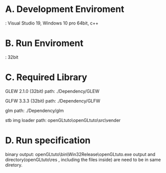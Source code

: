 # A. Development Enviroment
: Visual Studio 19, Windows 10 pro 64bit, c++

# B. Run Enviroment
: 32bit

# C. Required Library

GLEW 2.1.0 (32bit)
path: ./Dependency/GLEW

GLFW 3.3.3 (32bit)
path: ./Dependency/GLFW

glm
path: ./Dependency/glm

stb img loader
path: openGLtuto\openGLtuto\src\vender

# D. Run specification
binary output: openGLtuto\bin\Win32Release\openGLtuto.exe
output and directory(openGLtuto\res , including the files inside) are need to be in same diretory.
